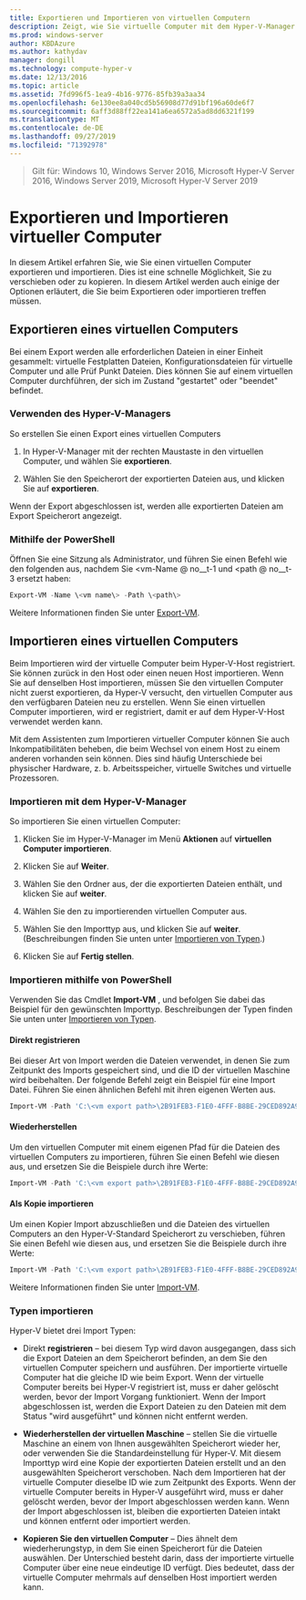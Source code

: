 ```yaml
---
title: Exportieren und Importieren von virtuellen Computern
description: Zeigt, wie Sie virtuelle Computer mit dem Hyper-V-Manager oder Windows PowerShell exportieren und importieren.
ms.prod: windows-server
author: KBDAzure
ms.author: kathydav
manager: dongill
ms.technology: compute-hyper-v
ms.date: 12/13/2016
ms.topic: article
ms.assetid: 7fd996f5-1ea9-4b16-9776-85fb39a3aa34
ms.openlocfilehash: 6e130ee8a040cd5b56908d77d91bf196a60de6f7
ms.sourcegitcommit: 6aff3d88ff22ea141a6ea6572a5ad8dd6321f199
ms.translationtype: MT
ms.contentlocale: de-DE
ms.lasthandoff: 09/27/2019
ms.locfileid: "71392978"
---
```

>Gilt für: Windows 10, Windows Server 2016, Microsoft Hyper-V Server 2016, Windows Server 2019, Microsoft Hyper-V Server 2019

# <a name="export-and-import-virtual-machines"></a>Exportieren und Importieren virtueller Computer

In diesem Artikel erfahren Sie, wie Sie einen virtuellen Computer exportieren und importieren. Dies ist eine schnelle Möglichkeit, Sie zu verschieben oder zu kopieren. In diesem Artikel werden auch einige der Optionen erläutert, die Sie beim Exportieren oder importieren treffen müssen.

## <a name="export-a-virtual-machine"></a>Exportieren eines virtuellen Computers

Bei einem Export werden alle erforderlichen Dateien in einer Einheit gesammelt: virtuelle Festplatten Dateien, Konfigurationsdateien für virtuelle Computer und alle Prüf Punkt Dateien. Dies können Sie auf einem virtuellen Computer durchführen, der sich im Zustand "gestartet" oder "beendet" befindet.

### <a name="using-hyper-v-manager"></a>Verwenden des Hyper-V-Managers

So erstellen Sie einen Export eines virtuellen Computers

1. In Hyper-V-Manager mit der rechten Maustaste in den virtuellen Computer, und wählen Sie **exportieren**.

2. Wählen Sie den Speicherort der exportierten Dateien aus, und klicken Sie auf **exportieren**.

Wenn der Export abgeschlossen ist, werden alle exportierten Dateien am Export Speicherort angezeigt.

### <a name="using-powershell"></a>Mithilfe der PowerShell

Öffnen Sie eine Sitzung als Administrator, und führen Sie einen Befehl wie den folgenden aus, nachdem Sie \<vm-Name @ no__t-1 und \<path @ no__t-3 ersetzt haben:

```powershell
Export-VM -Name \<vm name\> -Path \<path\>
```

Weitere Informationen finden Sie unter [Export-VM](https://docs.microsoft.com/powershell/module/hyper-v/export-vm).

## <a name="import-a-virtual-machine"></a>Importieren eines virtuellen Computers 

Beim Importieren wird der virtuelle Computer beim Hyper-V-Host registriert. Sie können zurück in den Host oder einen neuen Host importieren. Wenn Sie auf denselben Host importieren, müssen Sie den virtuellen Computer nicht zuerst exportieren, da Hyper-V versucht, den virtuellen Computer aus den verfügbaren Dateien neu zu erstellen. Wenn Sie einen virtuellen Computer importieren, wird er registriert, damit er auf dem Hyper-V-Host verwendet werden kann.

Mit dem Assistenten zum Importieren virtueller Computer können Sie auch Inkompatibilitäten beheben, die beim Wechsel von einem Host zu einem anderen vorhanden sein können. Dies sind häufig Unterschiede bei physischer Hardware, z. b. Arbeitsspeicher, virtuelle Switches und virtuelle Prozessoren.

### <a name="import-using-hyper-v-manager"></a>Importieren mit dem Hyper-V-Manager

So importieren Sie einen virtuellen Computer:

1. Klicken Sie im Hyper-V-Manager im Menü **Aktionen** auf **virtuellen Computer importieren**.

2. Klicken Sie auf **Weiter**.

3. Wählen Sie den Ordner aus, der die exportierten Dateien enthält, und klicken Sie auf **weiter**.

4. Wählen Sie den zu importierenden virtuellen Computer aus.

5. Wählen Sie den Importtyp aus, und klicken Sie auf **weiter**. (Beschreibungen finden Sie unten unter [Importieren von Typen](#import-types).)

6. Klicken Sie auf **Fertig stellen**.

### <a name="import-using-powershell"></a>Importieren mithilfe von PowerShell

Verwenden Sie das Cmdlet **Import-VM** , und befolgen Sie dabei das Beispiel für den gewünschten Importtyp. Beschreibungen der Typen finden Sie unten unter [Importieren von Typen](#import-types). 

#### <a name="register-in-place"></a>Direkt registrieren

Bei dieser Art von Import werden die Dateien verwendet, in denen Sie zum Zeitpunkt des Imports gespeichert sind, und die ID der virtuellen Maschine wird beibehalten. Der folgende Befehl zeigt ein Beispiel für eine Import Datei. Führen Sie einen ähnlichen Befehl mit ihren eigenen Werten aus.

```powershell
Import-VM -Path 'C:\<vm export path>\2B91FEB3-F1E0-4FFF-B8BE-29CED892A95A.vmcx' 
```

#### <a name="restore"></a>Wiederherstellen

Um den virtuellen Computer mit einem eigenen Pfad für die Dateien des virtuellen Computers zu importieren, führen Sie einen Befehl wie diesen aus, und ersetzen Sie die Beispiele durch ihre Werte:

```powershell
Import-VM -Path 'C:\<vm export path>\2B91FEB3-F1E0-4FFF-B8BE-29CED892A95A.vmcx' -Copy -VhdDestinationPath 'D:\Virtual Machines\WIN10DOC' -VirtualMachinePath 'D:\Virtual Machines\WIN10DOC'
```

#### <a name="import-as-a-copy"></a>Als Kopie importieren

Um einen Kopier Import abzuschließen und die Dateien des virtuellen Computers an den Hyper-V-Standard Speicherort zu verschieben, führen Sie einen Befehl wie diesen aus, und ersetzen Sie die Beispiele durch ihre Werte:

``` PowerShell
Import-VM -Path 'C:\<vm export path>\2B91FEB3-F1E0-4FFF-B8BE-29CED892A95A.vmcx' -Copy -GenerateNewId
```

Weitere Informationen finden Sie unter [Import-VM](https://docs.microsoft.com/powershell/module/hyper-v/import-vm).

### <a name="import-types"></a>Typen importieren

Hyper-V bietet drei Import Typen:

- Direkt **registrieren** – bei diesem Typ wird davon ausgegangen, dass sich die Export Dateien an dem Speicherort befinden, an dem Sie den virtuellen Computer speichern und ausführen. Der importierte virtuelle Computer hat die gleiche ID wie beim Export. Wenn der virtuelle Computer bereits bei Hyper-V registriert ist, muss er daher gelöscht werden, bevor der Import Vorgang funktioniert. Wenn der Import abgeschlossen ist, werden die Export Dateien zu den Dateien mit dem Status "wird ausgeführt" und können nicht entfernt werden.

- **Wiederherstellen der virtuellen Maschine** – stellen Sie die virtuelle Maschine an einem von Ihnen ausgewählten Speicherort wieder her, oder verwenden Sie die Standardeinstellung für Hyper-V. Mit diesem Importtyp wird eine Kopie der exportierten Dateien erstellt und an den ausgewählten Speicherort verschoben. Nach dem Importieren hat der virtuelle Computer dieselbe ID wie zum Zeitpunkt des Exports. Wenn der virtuelle Computer bereits in Hyper-V ausgeführt wird, muss er daher gelöscht werden, bevor der Import abgeschlossen werden kann. Wenn der Import abgeschlossen ist, bleiben die exportierten Dateien intakt und können entfernt oder importiert werden.

- **Kopieren Sie den virtuellen Computer** – Dies ähnelt dem wiederherungstyp, in dem Sie einen Speicherort für die Dateien auswählen. Der Unterschied besteht darin, dass der importierte virtuelle Computer über eine neue eindeutige ID verfügt. Dies bedeutet, dass der virtuelle Computer mehrmals auf denselben Host importiert werden kann.

